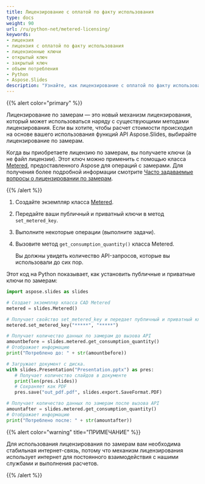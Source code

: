 ```yaml
---
title: Лицензирование с оплатой по факту использования
type: docs
weight: 90
url: /ru/python-net/metered-licensing/
keywords:
- лицензия
- лицензия с оплатой по факту использования
- лицензионные ключи
- открытый ключ
- закрытый ключ
- объем потребления
- Python
- Aspose.Slides
description: "Узнайте, как лицензирование с оплатой по факту использования в Aspose.Slides for Python via .NET позволяет гибко обрабатывать файлы PowerPoint и OpenDocument, оплачивая только фактическое использование."
---
```


{{% alert color="primary" %}} 

Лицензирование по замерам — это новый механизм лицензирования, который может использоваться наряду с существующими методами лицензирования. Если вы хотите, чтобы расчет стоимости происходил на основе вашего использования функций API Aspose.Slides, выбирайте лицензирование по замерам.

Когда вы приобретаете лицензию по замерам, вы получаете ключи (а не файл лицензии). Этот ключ можно применить с помощью класса [Metered](https://reference.aspose.com/slides/python-net/aspose.slides/metered/), предоставленного Aspose для операций с замерами. Для получения более подробной информации смотрите [Часто задаваемые вопросы о лицензировании по замерам](https://purchase.aspose.com/faqs/licensing/metered).

{{% /alert %}} 

1. Создайте экземпляр класса [Metered](https://reference.aspose.com/slides/python-net/aspose.slides/metered/).
1. Передайте ваши публичный и приватный ключи в метод `set_metered_key`.
1. Выполните некоторые операции (выполните задачи).
1. Вызовите метод `get_consumption_quantity()` класса Metered.

   Вы должны увидеть количество API-запросов, которые вы использовали до сих пор.

Этот код на Python показывает, как установить публичные и приватные ключи по замерам:

```python
import aspose.slides as slides

# Создает экземпляр класса CAD Metered
metered = slides.Metered()

# Получает свойство set_metered_key и передает публичный и приватный ключи в качестве параметров
metered.set_metered_key("*****", "*****")

# Получает количество данных по замерам до вызова API
amountbefore = slides.metered.get_consumption_quantity()
# Отображает информацию
print("Потреблено до: " + str(amountbefore))

# Загружает документ с диска.
with slides.Presentation("Presentation.pptx") as pres:
   # Получает количество слайдов в документе
   print(len(pres.slides))
   # Сохраняет как PDF
   pres.save("out_pdf.pdf", slides.export.SaveFormat.PDF)

# Получает количество данных по замерам после вызова API
amountafter = slides.metered.get_consumption_quantity()
# Отображает информацию
print("Потреблено после: " + str(amountafter))
```

{{% alert color="warning" title="ПРИМЕЧАНИЕ"  %}} 

Для использования лицензирования по замерам вам необходима стабильная интернет-связь, потому что механизм лицензирования использует интернет для постоянного взаимодействия с нашими службами и выполнения расчетов.

{{% /alert %}}